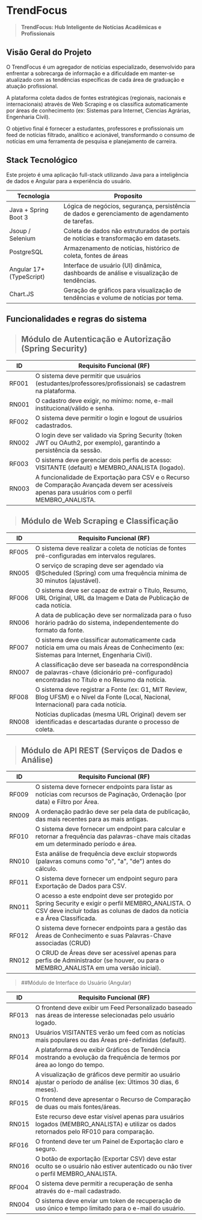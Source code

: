 # TrendFocus
> **TrendFocus: Hub Inteligente de Notícias Acadêmicas e Profissionais**

## Visão Geral do Projeto

O TrendFocus é um agregador de notícias especializado, desenvolvido para enfrentar a sobrecarga de informação e a dificuldade em manter-se atualizado com as tendências específicas de cada área de graduação e atuação profissional.

A plataforma coleta dados de fontes estratégicas (regionais, nacionais e internacionais) através de Web Scraping e os classifica automaticamente por áreas de conhecimento (ex: Sistemas para Internet, Ciencias Agrárias, Engenharia Cívil).

O objetivo final é fornecer a estudantes, professores e profissionais um feed de notícias filtrado, analítico e acionável, transformando o consumo de notícias em uma ferramenta de pesquisa e planejamento de carreira.

## Stack Tecnológico

Este projeto é uma aplicação full-stack utilizando Java para a inteligência de dados e Angular para a experiência do usuário.

| Tecnologia | Proposito |
|------------|-----------|
| Java + Spring Boot 3 | Lógica de negócios, segurança, persistência de dados e gerenciamento de agendamento de tarefas.|
| Jsoup / Selenium | Coleta de dados não estruturados de portais de notícias e transformação em datasets. |
| PostgreSQL | Armazenamento de notícias, histórico de coleta, fontes de áreas |
| Angular 17+ (TypeScript) | Interface de usuário (UI) dinâmica, dashboards de análise e visualização de tendências. |
| Chart.JS | Geração de gráficos para visualização de tendências e volume de notícias por tema.|

## Funcionalidades e regras do sistema

> ## Módulo de Autenticação e Autorização (Spring Security)

| ID |	Requisito Funcional (RF) |
|-|-|
|RF001|	O sistema deve permitir que usuários (estudantes/professores/profissionais) se cadastrem na plataforma.|
|RN001| O cadastro deve exigir, no mínimo: nome, e-mail institucional/válido e senha.|
|RF002|	O sistema deve permitir o login e logout de usuários cadastrados.|
|RN002| O login deve ser validado via Spring Security (token JWT ou OAuth2, por exemplo), garantindo a persistência da sessão.|
|RF003|	O sistema deve gerenciar dois perfis de acesso: VISITANTE (default) e MEMBRO_ANALISTA (logado).|
|RN003| A funcionalidade de Exportação para CSV e o Recurso de Comparação Avançada devem ser acessíveis apenas para usuários com o perfil MEMBRO_ANALISTA.|

> ## Módulo de Web Scraping e Classificação
| ID |	Requisito Funcional (RF) |
|-|-|
|RF005|	O sistema deve realizar a coleta de notícias de fontes pré-configuradas em intervalos regulares.|
|RN005| O serviço de scraping deve ser agendado via @Scheduled (Spring) com uma frequência mínima de 30 minutos (ajustável).|
|RF006|	O sistema deve ser capaz de extrair o Título, Resumo, URL Original, URL da Imagem e Data de Publicação de cada notícia.|
|RN006| A data de publicação deve ser normalizada para o fuso horário padrão do sistema, independentemente do formato da fonte.|
|RF007|	O sistema deve classificar automaticamente cada notícia em uma ou mais Áreas de Conhecimento (ex: Sistemas para Internet, Engenharia Civil).|
|RN007| A classificação deve ser baseada na correspondência de palavras-chave (dicionário pré-configurado) encontradas no Título e no Resumo da notícia.|
|RF008|	O sistema deve registrar a Fonte (ex: G1, MIT Review, Blog UFSM) e o Nível da Fonte (Local, Nacional, Internacional) para cada notícia.|
|RN008| Notícias duplicadas (mesma URL Original) devem ser identificadas e descartadas durante o processo de coleta.|

> ## Módulo de API REST (Serviços de Dados e Análise)
| ID |	Requisito Funcional (RF) |
|-|-|
|RF009|	O sistema deve fornecer endpoints para listar as notícias com recursos de Paginação, Ordenação (por data) e Filtro por Área.|
|RN009| A ordenação padrão deve ser pela data de publicação, das mais recentes para as mais antigas.|
|RF010|	O sistema deve fornecer um endpoint para calcular e retornar a frequência das palavras-chave mais citadas em um determinado período e área.|
|RN010| Esta análise de frequência deve excluir stopwords (palavras comuns como "o", "a", "de") antes do cálculo.|
|RF011|	O sistema deve fornecer um endpoint seguro para Exportação de Dados para CSV.|
|RN011| O acesso a este endpoint deve ser protegido por Spring Security e exigir o perfil MEMBRO_ANALISTA. O CSV deve incluir todas as colunas de dados da notícia e a Área Classificada.|
|RF012|	O sistema deve fornecer endpoints para a gestão das Áreas de Conhecimento e suas Palavras-Chave associadas (CRUD)|
|RN012| O CRUD de Áreas deve ser acessível apenas para perfis de Administrador (se houver, ou para o MEMBRO_ANALISTA em uma versão inicial).|

> ##Módulo de Interface do Usuário (Angular)

| ID |	Requisito Funcional (RF) |
|-|-|
|RF013|	O frontend deve exibir um Feed Personalizado baseado nas áreas de interesse selecionadas pelo usuário logado.|
|RN013| Usuários VISITANTES verão um feed com as notícias mais populares ou das Áreas pré-definidas (default).|
|RF014|	A plataforma deve exibir Gráficos de Tendência mostrando a evolução da frequência de termos por área ao longo do tempo.|
|RN014| A visualização de gráficos deve permitir ao usuário ajustar o período de análise (ex: Últimos 30 dias, 6 meses).|
|RF015|	O frontend deve apresentar o Recurso de Comparação de duas ou mais fontes/áreas.|
|RN015| Este recurso deve estar visível apenas para usuários logados (MEMBRO_ANALISTA) e utilizar os dados retornados pelo RF010 para comparação.|
|RF016|	O frontend deve ter um Painel de Exportação claro e seguro.|
|RN016| O botão de exportação (Exportar CSV) deve estar oculto se o usuário não estiver autenticado ou não tiver o perfil MEMBRO_ANALISTA.|
|RF004|	O sistema deve permitir a recuperação de senha através do e-mail cadastrado.|
|RN004| O sistema deve enviar um token de recuperação de uso único e tempo limitado para o e-mail do usuário.
